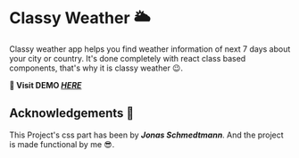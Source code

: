 # Classy Weather 🌥️

Classy weather app helps you find weather information of next 7 days about your city or country. It's done completely with react class based components, that's why it is classy weather 😉.

**🚀 Visit DEMO _[HERE]()_**

## Acknowledgements 🪪

This Project's css part has been by _**Jonas Schmedtmann**_. And the project is made functional by me 😎.

